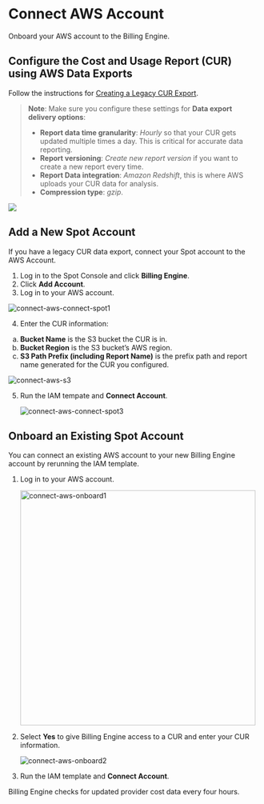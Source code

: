 # Connect AWS Account

Onboard your AWS account to the Billing Engine.

## Configure the Cost and Usage Report (CUR) using AWS Data Exports

Follow the instructions for [Creating a Legacy CUR Export](https://docs.aws.amazon.com/cur/latest/userguide/dataexports-create-legacy.html).

> **Note**: Make sure you configure these settings for **Data export delivery options**:
>
> - **Report data time granularity**: <i>Hourly</i> so that your CUR gets updated multiple times a day. This is critical for accurate data reporting.
> - **Report versioning**: <i>Create new report version</i> if you want to create a new report every time.
> - **Report Data integration**: <i>Amazon Redshift</i>, this is where AWS uploads your CUR data for analysis.
> - **Compression type**: <i>gzip</i>.

<img src="https://github.com/spotinst/help/assets/167069628/bbe56bf6-dbe5-48da-b589-5e31ec8fa961">

## Add a New Spot Account

If you have a legacy CUR data export, connect your Spot account to the AWS Account.

1. Log in to the Spot Console and click **Billing Engine**.
2. Click **Add Account**.
3. Log in to your AWS account.

![connect-aws-connect-spot1](https://github.com/spotinst/help/assets/167069628/5bcedf9e-b361-4909-a3f7-c278a532fdf4)

4. Enter the CUR information:
 <ol style="list-style-type: lower-alpha;">
    <li><b>Bucket Name</b> is the S3 bucket the CUR is in.</li>
    <li><b>Bucket Region</b> is the S3 bucket’s AWS region.</li>
    <li><b>S3 Path Prefix (including Report Name)</b> is the prefix path and report name generated for the CUR you configured.</li>
</ol>

![connect-aws-s3](https://github.com/user-attachments/assets/e4bbcda0-1ee9-47f1-a609-1ea8ce0451ad)

5. Run the IAM tempate and **Connect Account**.

   ![connect-aws-connect-spot3](https://github.com/spotinst/help/assets/167069628/224935ab-d6af-4067-94c7-86eed0d84051)

## Onboard an Existing Spot Account

You can connect an existing AWS account to your new Billing Engine account by rerunning the IAM template.

1. Log in to your AWS account.

   <img width="470" alt="connect-aws-onboard1" src="https://github.com/spotinst/help/assets/167069628/859b0710-d29e-4134-82e9-d6bfba10d0ff">

2. Select **Yes** to give Billing Engine access to a CUR and enter your CUR information.

   ![connect-aws-onboard2](https://github.com/spotinst/help/assets/167069628/47972b71-8a29-4480-b3d6-f96e96312aea)

3. Run the IAM template and **Connect Account**.

Billing Engine checks for updated provider cost data every four hours.
